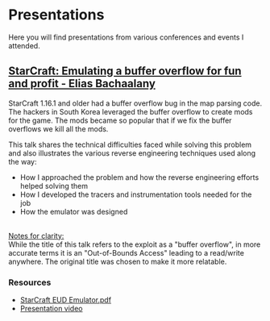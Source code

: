 # Presentations

Here you will find presentations from various conferences and events I attended.

## [StarCraft: Emulating a buffer overflow for fun and profit - Elias Bachaalany](StarCraft_EUD_Emulator.pdf)

StarCraft 1.16.1 and older had a buffer overflow bug in the map parsing code. The hackers in South Korea leveraged the buffer overflow to create mods for the game. The mods became so popular that if we fix the buffer overflows we kill all the mods.

This talk shares the technical difficulties faced while solving this problem and also illustrates the various reverse engineering techniques used along the way:

- How I approached the problem and how the reverse engineering efforts helped solving them
- How I developed the tracers and instrumentation tools needed for the job
- How the emulator was designed

<br/>
<u>Notes for clarity:</u>
<br/>
While the title of this talk refers to the exploit as a "buffer overflow", in more accurate terms it is an "Out-of-Bounds Access" leading to a read/write anywhere. The original title was chosen to make it more relatable.

### Resources

- [StarCraft EUD Emulator.pdf](./StarCraft%20EUD%20Emulator/StarCraft_EUD_Emulator.pdf)
- [Presentation video](https://youtu.be/fcdUEpI0gyE)
